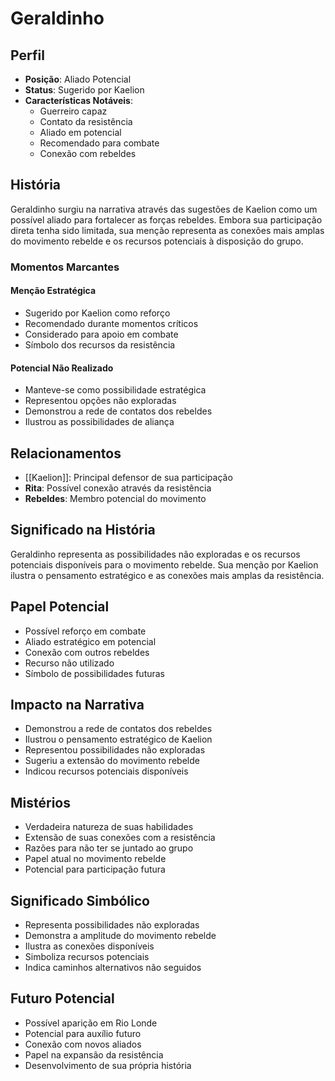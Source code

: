 # Geraldinho

## Perfil
- **Posição**: Aliado Potencial
- **Status**: Sugerido por Kaelion
- **Características Notáveis**:
  - Guerreiro capaz
  - Contato da resistência
  - Aliado em potencial
  - Recomendado para combate
  - Conexão com rebeldes

## História
Geraldinho surgiu na narrativa através das sugestões de Kaelion como um possível aliado para fortalecer as forças rebeldes. Embora sua participação direta tenha sido limitada, sua menção representa as conexões mais amplas do movimento rebelde e os recursos potenciais à disposição do grupo.

### Momentos Marcantes

#### Menção Estratégica
- Sugerido por Kaelion como reforço
- Recomendado durante momentos críticos
- Considerado para apoio em combate
- Símbolo dos recursos da resistência

#### Potencial Não Realizado
- Manteve-se como possibilidade estratégica
- Representou opções não exploradas
- Demonstrou a rede de contatos dos rebeldes
- Ilustrou as possibilidades de aliança

## Relacionamentos
- [[Kaelion]]: Principal defensor de sua participação
- **Rita**: Possível conexão através da resistência
- **Rebeldes**: Membro potencial do movimento

## Significado na História
Geraldinho representa as possibilidades não exploradas e os recursos potenciais disponíveis para o movimento rebelde. Sua menção por Kaelion ilustra o pensamento estratégico e as conexões mais amplas da resistência.

## Papel Potencial
- Possível reforço em combate
- Aliado estratégico em potencial
- Conexão com outros rebeldes
- Recurso não utilizado
- Símbolo de possibilidades futuras

## Impacto na Narrativa
- Demonstrou a rede de contatos dos rebeldes
- Ilustrou o pensamento estratégico de Kaelion
- Representou possibilidades não exploradas
- Sugeriu a extensão do movimento rebelde
- Indicou recursos potenciais disponíveis

## Mistérios
- Verdadeira natureza de suas habilidades
- Extensão de suas conexões com a resistência
- Razões para não ter se juntado ao grupo
- Papel atual no movimento rebelde
- Potencial para participação futura

## Significado Simbólico
- Representa possibilidades não exploradas
- Demonstra a amplitude do movimento rebelde
- Ilustra as conexões disponíveis
- Simboliza recursos potenciais
- Indica caminhos alternativos não seguidos

## Futuro Potencial
- Possível aparição em Rio Londe
- Potencial para auxílio futuro
- Conexão com novos aliados
- Papel na expansão da resistência
- Desenvolvimento de sua própria história 